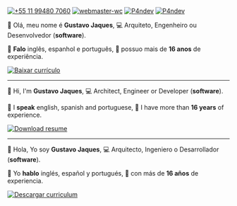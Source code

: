 [![+55 11 99480 7060](https://img.shields.io/badge/WhatsApp-FFFFFF?style=for-the-badge&logo=whatsapp&logoColor=black)](https://web.whatsapp.com/send?phone=5511994807060)
[![webmaster-wc](https://img.shields.io/badge/Skype-FFFFFF.svg?style=for-the-badge&logo=Skype&logoColor=black)](https://join.skype.com/invite/ubuGDMyRNSXx)
[![P4ndev](https://img.shields.io/badge/Facebook-FFFFFF.svg?style=for-the-badge&logo=Facebook&logoColor=black)](https://www.facebook.com/p4ndev)
[![P4ndev](https://img.shields.io/badge/Linkedin-FFFFFF.svg?style=for-the-badge&logo=Linkedin&logoColor=black)](https://www.linkedin.com/in/p4ndev)

👋 Olá, meu nome é **Gustavo Jaques**,
💻 Arquiteto, Engenheiro ou Desenvolvedor (**software**).

💬 **Falo** inglês, espanhol e português,
💼 possuo mais de **16 anos** de experiência.

[![Baixar currículo](https://img.shields.io/badge/Baixar%20Currículo-FFFFFF.svg?style=for-the-badge&logo=Adobe%20Acrobat%20Reader&logoColor=black)](https://github.com/p4ndev/p4ndev/raw/main/pt_BR.pdf)

-----

👋 Hi, I'm **Gustavo Jaques**, 
💻 Architect, Engineer or Developer (**software**).

💬 I **speak** english, spanish and portuguese,
💼 I have more than **16 years** of experience.

[![Download resume](https://img.shields.io/badge/Download%20Resume-FFFFFF.svg?style=for-the-badge&logo=Adobe%20Acrobat%20Reader&logoColor=black)](https://github.com/p4ndev/p4ndev/raw/main/en_US.pdf)

-----

👋 Hola, Yo soy **Gustavo Jaques**,
💻 Arquitecto, Ingeniero o Desarrollador (**software**).

💬 Yo **hablo** inglés, español y portugués,
💼 con más de **16 años** de experiencia.

[![Descargar curriculum](https://img.shields.io/badge/Descargar%20Curriculum-FFFFFF.svg?style=for-the-badge&logo=Adobe%20Acrobat%20Reader&logoColor=black)](https://github.com/p4ndev/p4ndev/raw/main/es_ES.pdf)
